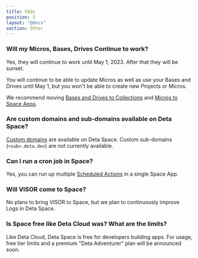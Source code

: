 ```yaml
---
title: FAQs
position: 5
layout: "@docs"
section: Other
---
```


### Will my Micros, Bases, Drives Continue to work?

Yes, they will continue to work until May 1, 2023. After that they will be sunset. 

You will continue to be able to update Micros as well as use your Bases and Drives until May 1, but you won't be able to create new Projects or Micros.

We recommend moving [Bases and Drives to Collections](/migration/migration-guides/import-a-project) and [Micros to Space Apps](/migration/migration-guides/migrate-a-micro).

### Are custom domains and sub-domains available on Deta Space?

[Custom domains](https://deta.space/manual/features/custom-domains) are available on Deta Space. Custom sub-domains (`<sub>.deta.dev`) are not currently available.

### Can I run a cron job in Space?

Yes, you can run up multiple [Scheduled Actions](https://deta.space/manual/features/scheduled-actions) in a single Space App.


### Will VISOR come to Space?

No plans to bring VISOR to Space, but we plan to continuously improve Logs in Deta Space.

### Is Space free like Deta Cloud was? What are the limits?

Like Deta Cloud, Deta Space is free for developers building apps. For usage, free tier limits and a premium "Deta Adventurer" plan will be announced soon.